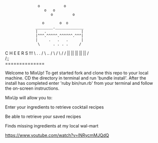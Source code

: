                    o           o 
                      o   o    
                         o         o

                     o       o  o 
                  ________._____________
                  |   .                |
                  |^^^.^^^^^.^^^^^^.^^^|
                  |     .   .   .      |
                   \      . . . .     /
C H E E R S !!!      \     .  .     / 
                       \    ..    / 
                         \      /
                           \  /
                            \/
                            ||
                            ||
                            ||
                            ||
                            ||
                            /\
                           /;;\
                      ==============

Welcome to MixUp! To get started fork and clone this repo to your local machine. CD the directory in terminal and run 'bundle install'. After the install has completed enter 'ruby bin/run.rb' from your terminal and follow the on-screen instructions.

MixUp will allow you to:

Enter your ingredients to retrieve cocktail recipes

Be able to retrieve your saved recipes

Finds missing ingredients at my local wal-mart

https://www.youtube.com/watch?v=lNRycmMJQdQ
